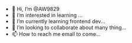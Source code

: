 - 👋 Hi, I’m @AW9829
- 👀 I’m interested in learning ...
- 🌱 I’m currently learning frontend dev...
- 💞️ I’m looking to collaborate about many thing...
- 📫 How to reach me email to come...

<!---
AW9829/AW9829 is a ✨ special ✨ repository because its `README.md` (this file) appears on your GitHub profile.
You can click the Preview link to take a look at your changes.
--->
